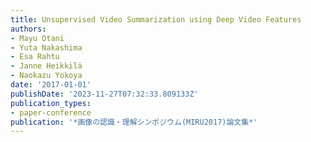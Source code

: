 ```yaml
---
title: Unsupervised Video Summarization using Deep Video Features
authors:
- Mayu Otani
- Yuta Nakashima
- Esa Rahtu
- Janne Heikkilä
- Naokazu Yokoya
date: '2017-01-01'
publishDate: '2023-11-27T07:32:33.809133Z'
publication_types:
- paper-conference
publication: '*画像の認識・理解シンポジウム(MIRU2017)論文集*'
---
```

